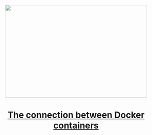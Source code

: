 
<p align="center">
  <img width="460" height="300" src="https://miro.medium.com/max/1400/1*2C76KJ0gn_vJxfW2HLW6dQ.png">
</p>

<h1 align="center"><a href="https://faun.pub/the-connection-between-docker-containers-579854230ad">The connection between Docker containers
</a></h1>
